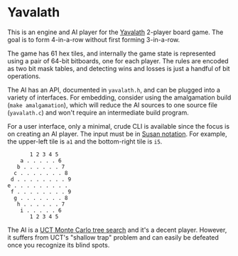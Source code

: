 # Yavalath

This is an engine and AI player for the [Yavalath][yl] 2-player board
game. The goal is to form 4-in-a-row without first forming 3-in-a-row.

The game has 61 hex tiles, and internally the game state is
represented using a pair of 64-bit bitboards, one for each player. The
rules are encoded as two bit mask tables, and detecting wins and
losses is just a handful of bit operations.

The AI has an API, documented in `yavalath.h`, and can be plugged into
a variety of interfaces. For embedding, consider using the
amalgamation build (`make amalgamation`), which will reduce the AI
sources to one source file (`yavalath.c`) and won't require an
intermediate build program.

For a user interface, only a minimal, crude CLI is available since the
focus is on creating an AI player. The input must be in [Susan
notation][sus]. For example, the upper-left tile is `a1` and the
bottom-right tile is `i5`.

           1 2 3 4 5
        a . . . . . 6
       b . . . . . . 7
      c . . . . . . . 8
     d . . . . . . . . 9
    e . . . . . . . . .
     f . . . . . . . . 9
      g . . . . . . . 8
       h . . . . . . 7
        i . . . . . 6
           1 2 3 4 5

The AI is a [UCT Monte Carlo tree search][mcts] and it's a decent
player. However, it suffers from UCT's "shallow trap" problem and can
easily be defeated once you recognize its blind spots.


[yl]: http://cambolbro.com/games/yavalath/
[sus]: http://www.stephen.com/sue/sue_man.txt
[mcts]: https://en.wikipedia.org/wiki/Monte_Carlo_tree_search
